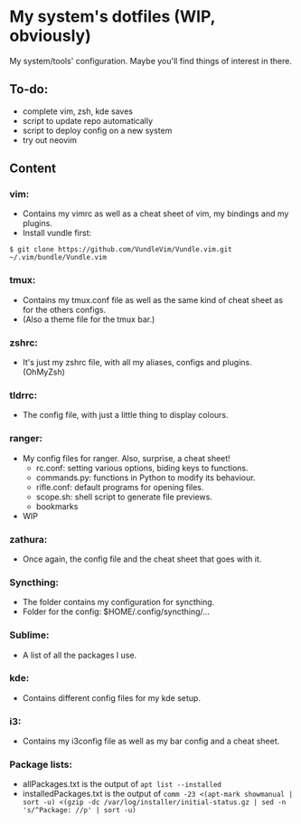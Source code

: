 # My system's dotfiles (WIP, obviously)
My system/tools' configuration. Maybe you'll find things of interest in there.

## To-do:
- complete vim, zsh, kde saves
- script to update repo automatically
- script to deploy config on a new system
- try out neovim

## Content

### vim:
- Contains my vimrc as well as a cheat sheet of vim, my bindings and my plugins.
- Install vundle first:

`$ git clone https://github.com/VundleVim/Vundle.vim.git ~/.vim/bundle/Vundle.vim`

### tmux:
- Contains my tmux.conf file as well as the same kind of cheat sheet as for the others configs.
- (Also a theme file for the tmux bar.)

### zshrc:
- It's just my zshrc file, with all my aliases, configs and plugins. (OhMyZsh)

### tldrrc:
- The config file, with just a little thing to display colours.

### ranger:
- My config files for ranger. Also, surprise, a cheat sheet!
	- rc.conf: setting various options, biding keys to functions.
	- commands.py: functions in Python to modify its behaviour.
	- rifle.conf: default programs for opening files.
	- scope.sh: shell script to generate file previews.
	- bookmarks
- WIP

### zathura:
- Once again, the config file and the cheat sheet that goes with it.

### Syncthing:
- The folder contains my configuration for syncthing.
- Folder for the config: $HOME/.config/syncthing/...

### Sublime:
- A list of all the packages I use.

### kde:
- Contains different config files for my kde setup.

### i3:
- Contains my i3config file as well as my bar config and a cheat sheet.

### Package lists:
- allPackages.txt is the output of `apt list --installed`
- installedPackages.txt is the output of `comm -23 <(apt-mark showmanual | sort -u) <(gzip -dc /var/log/installer/initial-status.gz | sed -n 's/^Package: //p' | sort -u)`

